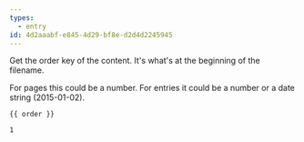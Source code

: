 ```yaml
---
types:
  - entry
id: 4d2aaabf-e845-4d29-bf8e-d2d4d2245945
---
```

Get the order key of the content. It's what's at the beginning of the filename.

For pages this could be a number. For entries it could be a number or a date string (2015-01-02).

```
{{ order }}
```

``` .language-output
1
```
